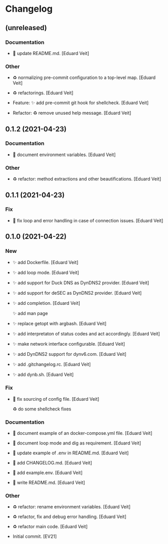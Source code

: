 # Changelog


## (unreleased)

### Documentation

* :memo: update README.md. [Eduard Veit]

### Other

* :recycle: normalizing pre-commit configuration to a top-level map. [Eduard Veit]

* :recycle: refactorings. [Eduard Veit]

* Feature: :sparkles: add pre-commit git hook for shellcheck. [Eduard Veit]

* Refactor: :recycle: remove unused help message. [Eduard Veit]


## 0.1.2 (2021-04-23)

### Documentation

* :memo: document environment variables. [Eduard Veit]

### Other

* :recycle: refactor: method extractions and other beautifications. [Eduard Veit]


## 0.1.1 (2021-04-23)

### Fix

* :bug: fix loop and error handling in case of connection issues. [Eduard Veit]


## 0.1.0 (2021-04-22)

### New

* :sparkles: add Dockerfile. [Eduard Veit]

* :sparkles: add loop mode. [Eduard Veit]

* :sparkles: add support for Duck DNS as DynDNS2 provider. [Eduard Veit]

* :sparkles: add support for deSEC as DynDNS2 provider. [Eduard Veit]

* :sparkles: add completion. [Eduard Veit]

  :sparkles: add man page

* :sparkles: replace getopt with argbash. [Eduard Veit]

* :sparkles: add interpretaton of status codes and act accordingly. [Eduard Veit]

* :sparkles: make network interface configurable. [Eduard Veit]

* :sparkles: add DynDNS2 support for dynv6.com. [Eduard Veit]

* :sparkles: add .gitchangelog.rc. [Eduard Veit]

* :sparkles: add dynb.sh. [Eduard Veit]

### Fix

* :bug: fix sourcing of config file. [Eduard Veit]

  :recycle: do some shellcheck fixes

### Documentation

* :memo: document example of an docker-compose.yml file. [Eduard Veit]

* :memo: document loop mode and dig as requirement. [Eduard Veit]

* :memo: update example of .env in README.md. [Eduard Veit]

* :memo: add CHANGELOG.md. [Eduard Veit]

* :memo: add example.env. [Eduard Veit]

* :memo: write README.md. [Eduard Veit]

### Other

* :recycle: refactor: rename environment variables. [Eduard Veit]

* :recycle: refactor, fix and debug error handling. [Eduard Veit]

* :recycle: refactor main code. [Eduard Veit]

* Initial commit. [EV21]


